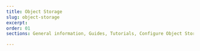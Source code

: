 ```yaml
---
title: Object Storage
slug: object-storage
excerpt:
order: 01
sections: General information, Guides, Tutorials, Configure Object Storage with your solutions, Cold Archive Storage Class Specifics, OpenStack Swift Storage Class Specifics, OpenStack Swift Archive Storage Class Specifics

---
```

